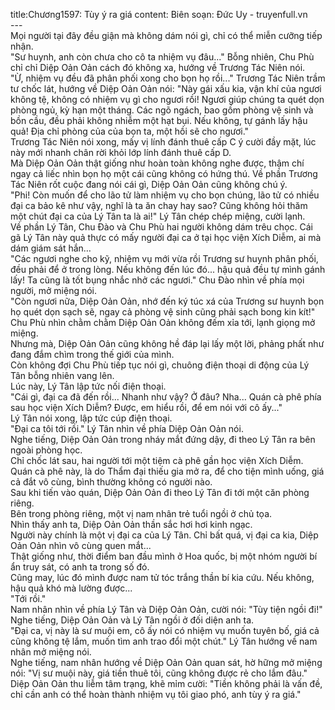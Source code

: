 title:Chương1597: Tùy ý ra giá
content:
Biên soạn: Đức Uy - truyenfull.vn<br>---<br>Mọi người tại đây đều giận mà không dám nói gì, chỉ có thể miễn cưỡng tiếp nhận.<br>"Sư huynh, anh còn chưa cho cô ta nhiệm vụ đâu..." Bỗng nhiên, Chu Phù chỉ chỉ Diệp Oản Oản cách đó không xa, hướng về Trương Tác Niên nói.<br>"Ừ, nhiệm vụ đều đã phân phối xong cho bọn họ rồi..." Trương Tác Niên trầm tư chốc lát, hướng về Diệp Oản Oản nói: "Này gái xấu kia, vận khí của ngươi không tệ, không có nhiệm vụ gì cho ngươi rồi! Ngươi giúp chúng ta quét dọn phòng ngủ, kỳ hạn một tháng. Các ngõ ngách, bao gồm phòng vệ sinh và bồn cầu, đều phải không nhiễm một hạt bụi. Nếu không, tự gánh lấy hậu quả! Địa chỉ phòng của của bọn ta, một hồi sẽ cho ngươi."<br>Trương Tác Niên nói xong, mấy vị lính đánh thuê cấp C ý cười đầy mặt, lúc này mới nhanh chân rời khỏi lớp lính đánh thuê cấp D.<br>Mà Diệp Oản Oản thật giống như hoàn toàn không nghe được, thậm chí ngay cả liếc nhìn bọn họ một cái cũng không có hứng thú. Về phần Trương Tác Niên rốt cuộc đang nói cái gì, Diệp Oản Oản cũng không chú ý.<br>"Phi! Còn muốn để cho lão tử làm nhiệm vụ cho bọn chúng, lão tử có nhiều đại ca bảo kê như vậy, nghĩ là ta ăn chay hay sao? Cũng không hỏi thăm một chút đại ca của Lý Tân ta là ai!" Lý Tân chép chép miệng, cười lạnh.<br>Về phần Lý Tân, Chu Đào và Chu Phù hai người không dám trêu chọc. Cái gã Lý Tân này quả thực có mấy người đại ca ở tại học viện Xích Diễm, ai mà dám giám sát hắn…<br>"Các ngươi nghe cho kỹ, nhiệm vụ mới vừa rồi Trương sư huynh phân phối, đều phải để ở trong lòng. Nếu không đến lúc đó... hậu quả đều tự mình gánh lấy! Ta cũng là tốt bụng nhắc nhở các ngươi." Chu Đào nhìn về phía mọi người, mở miệng nói.<br>"Còn ngươi nữa, Diệp Oản Oản, nhớ đến ký túc xá của Trương sư huynh bọn họ quét dọn sạch sẽ, ngay cả phòng vệ sinh cũng phải sạch bong kin kít!" Chu Phù nhìn chằm chằm Diệp Oản Oản không đếm xỉa tới, lạnh giọng mở miệng.<br>Nhưng mà, Diệp Oản Oản cũng không hề đáp lại lấy một lời, phảng phất như đang đắm chìm trong thế giới của mình.<br>Còn không đợi Chu Phù tiếp tục nói gì, chuông điện thoại di động của Lý Tân bỗng nhiên vang lên.<br>Lúc này, Lý Tân lập tức nối điện thoại.<br>"Cái gì, đại ca đã đến rồi... Nhanh như vậy? Ở đâu? Nha... Quán cà phê phía sau học viện Xích Diễm? Được, em hiểu rồi, để em nói với cô ấy..."<br>Lý Tân nói xong, lập tức cúp điện thoại.<br>"Đại ca tôi tới rồi." Lý Tân nhìn về phía Diệp Oản Oản nói.<br>Nghe tiếng, Diệp Oản Oản trong nháy mắt đứng dậy, đi theo Lý Tân ra bên ngoài phòng học.<br>Chỉ chốc lát sau, hai người tới một tiệm cà phê gần học viện Xích Diễm.<br>Quán cà phê này, là do Thẩm đại thiếu gia mở ra, để cho tiện mình uống, giá cả đắt vô cùng, bình thường không có người nào.<br>Sau khi tiến vào quán, Diệp Oản Oản đi theo Lý Tân đi tới một căn phòng riêng.<br>Bên trong phòng riêng, một vị nam nhân trẻ tuổi ngồi ở chủ tọa.<br>Nhìn thấy anh ta, Diệp Oản Oản thần sắc hơi hơi kinh ngạc.<br>Người này chính là một vị đại ca của Lý Tân. Chỉ bất quá, vị đại ca kia, Diệp Oản Oản nhìn vô cùng quen mắt...<br>Thật giống như, thời điểm ban đầu mình ở Hoa quốc, bị một nhóm người bí ẩn truy sát, có anh ta trong số đó.<br>Cũng may, lúc đó mình được nam tử tóc trắng thần bí kia cứu. Nếu không, hậu quả khó mà lường được...<br>"Tới rồi."<br>Nam nhân nhìn về phía Lý Tân và Diệp Oản Oản, cười nói: "Tùy tiện ngồi đi!"<br>Nghe tiếng, Diệp Oản Oản và Lý Tân ngồi ở đối diện anh ta.<br>"Đại ca, vị này là sư muội em, cô ấy nói có nhiệm vụ muốn tuyên bố, giá cả cũng không tệ lắm, muốn tìm anh trao đổi một chút." Lý Tân hướng về nam nhân mở miệng nói.<br>Nghe tiếng, nam nhân hướng về Diệp Oản Oản quan sát, hờ hững mở miệng nói: "Vị sư muội này, giá tiền thuê tôi, cũng không được rẻ cho lắm đâu."<br>Diệp Oản Oản thu liễm tâm trạng, khẽ mỉm cười: "Tiền không phải là vấn đề, chỉ cần anh có thể hoàn thành nhiệm vụ tôi giao phó, anh tùy ý ra giá."